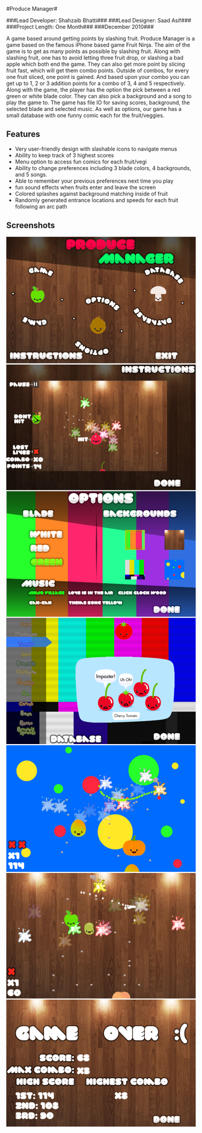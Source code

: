 #Produce Manager#

###Lead Developer: Shahzaib Bhatti###
###Lead Designer: Saad Asif###
###Project Length: One Month###
###December 2010###

A game based around getting points by slashing fruit.
Produce Manager is a game based on the famous iPhone based game Fruit Ninja.
The aim of the game is to get as many points as possible by slashing fruit.
Along with slashing fruit, one has to avoid letting three fruit drop,
or slashing a bad apple which both end the game.
They can also get more point by slicing fruit fast,
which will get them combo points. Outside of combos,
for every one fruit sliced, one point is gained.
And based upon your combo you can get up to 1, 2 or 3 addition points
for a combo of 3, 4 and 5 respectively. Along with the game,
the player has the option the pick between a red green or white blade color.
They can also pick a background and a song to play the game to.
The game has file IO for saving scores, background,
the selected blade and selected music. As well as options,
our game has a small database with one funny comic each for the fruit/veggies.

Features
--------------------------
- Very user-friendly design with slashable icons to navigate menus
- Ability to keep track of 3 highest scores
- Menu option to access fun comics for each fruit/vegi
- Ability to change preferences including 3 blade colors, 4 backgrounds, and 5 songs.
- Able to remember your previous preferences next time you play
- fun sound effects when fruits enter and leave the screen
- Colored splashes against background matching inside of fruit
- Randomly generated entrance locations and speeds for each fruit following an arc path

Screenshots
--------------------------
![Main Menu](/Screenshots/screen1.png)
![Instructions](/Screenshots/screen2.png)
![Options](/Screenshots/screen3.png)
![Database](/Screenshots/screen4.png)
![Gameplay 1](/Screenshots/screen5.png)
![Gameplay 2](/Screenshots/screen6.png)
![Game Over](/Screenshots/screen7.png)
